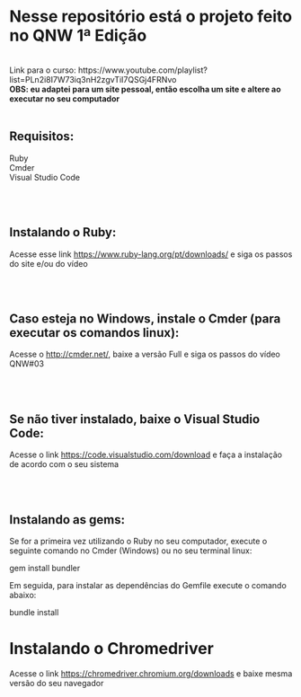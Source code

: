 # Nesse repositório está o projeto feito no QNW 1ª Edição
<br>
Link para o curso: https://www.youtube.com/playlist?list=PLn2i8I7W73iq3nH2zgvTiI7QSGj4FRNvo
<br>
<b>OBS: eu adaptei para um site pessoal, então escolha um site e altere ao executar no seu computador</b>
<br>
<br>

## Requisitos:
Ruby<br>
Cmder <br>
Visual Studio Code <br>

<br>
<br>

## Instalando o Ruby:

Acesse esse link https://www.ruby-lang.org/pt/downloads/ e siga os passos do site e/ou do vídeo

<br>
<br>

## Caso esteja no Windows, instale o Cmder (para executar os comandos linux):

Acesse o http://cmder.net/, baixe a versão Full e siga os passos do vídeo QNW#03

<br>
<br>

## Se não tiver instalado, baixe o Visual Studio Code:

Acesse o link https://code.visualstudio.com/download e faça a instalação de acordo com o seu sistema

<br>
<br>

## Instalando as gems:

Se for a primeira vez utilizando o Ruby no seu computador, execute o seguinte comando no Cmder (Windows) ou no seu terminal linux:

gem install bundler

Em seguida, para instalar as dependências do Gemfile execute o comando abaixo:

bundle install

# Instalando o Chromedriver

Acesse o link https://chromedriver.chromium.org/downloads e baixe mesma versão do seu navegador
